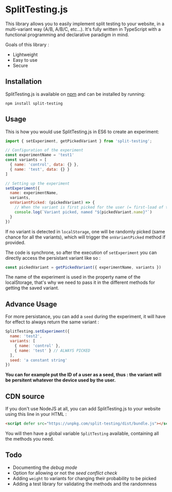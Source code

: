 # SplitTesting.js

This library allows you to easily implement split testing to your website, in a multi-variant way (A/B, A/B/C, etc...).
It's fully written in TypeScript with a functional programming and declarative  paradigm in mind.

Goals of this library :
- Lightweight
- Easy to use
- Secure


## Installation

SplitTesting.js is available on [npm](https://www.npmjs.com/package/split-testing) and can
be installed by running:

```
npm install split-testing
```

## Usage

This is how you would use SplitTesting.js in ES6 to create an experiment:

```javascript
import { setExperiment, getPickedVariant } from 'split-testing';

// Configuration of the experiment 
const experimentName = 'test1'
const variants = [
  { name: 'control', data: {} },
  { name: 'test', data: {} }
]

// Setting up the experiment
setExperiment({
  name: experimentName,
  variants,
  onVariantPicked: (pickedVariant) => {
    // When the variant is first picked for the user (= first-load of the page)
    console.log(`Variant picked, named "${pickedVariant.name}"`)
  }
})
```

If no variant is detected in `localStorage`,  one will be randomly picked (same chance for all the variants), which will trigger the `onVariantPicked` method if provided.

The code is synchrone, so after the execution of `setExperiment` you can directly access the persistant variant like so :
```javascript
const pickedVariant = getPickedVariant({ experimentName, variants })
```

The name of the experiment is used in the property name of the localStorage, that's why we need to pass it in the different methods for getting the saved variant.

## Advance Usage

For more persistance, you can add a `seed` during the experiment, it will have for effect to always return the same variant : 

```javascript
SplitTesting.setExperiment({
  name: 'test2',
  variants: [
    { name: 'control' },
    { name: 'test' } // ALWAYS PICKED
  ],
  seed: 'a constant string'
})
```

**You can for example put the ID of a user as a seed, thus : the variant will be persitent whatever the device used by the user.**

## CDN source

If you don't use NodeJS at all, you can add SplitTesting.js to your website using this line in your HTML :
```html
<script defer src="https://unpkg.com/split-testing/dist/bundle.js"></script>
```
You will then have a global variable `SplitTesting` available, containing all the methods you need.

## Todo

- Documenting the _debug mode_
- Option for allowing or not the _seed conflict check_
- Adding `weight` to variants for changing their probability to be picked
- Adding a test library for validating the methods and the randomness

